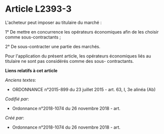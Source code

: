 # Article L2393-3

L'acheteur peut imposer au titulaire du marché :

1° De mettre en concurrence les opérateurs économiques afin de les choisir comme sous-contractants ;

2° De sous-contracter une partie des marchés.

Pour l'application du présent article, les opérateurs économiques liés au titulaire ne sont pas considérés comme des sous-
contractants.

**Liens relatifs à cet article**

_Anciens textes_:

  - ORDONNANCE n°2015-899 du 23 juillet 2015 - art. 63, I, 3e alinéa (Ab)

_Codifié par_:

  - Ordonnance n°2018-1074 du 26 novembre 2018 - art.

_Créé par_:

  - Ordonnance n°2018-1074 du 26 novembre 2018 - art.
